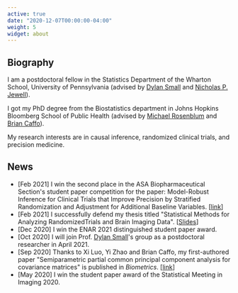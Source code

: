 ```yaml
---
active: true
date: "2020-12-07T00:00:00-04:00"
weight: 5
widget: about
---
```


## Biography

I am a postdoctoral fellow in the Statistics Department of the Wharton School, University of Pennsylvania (advised by [Dylan Small](https://statistics.wharton.upenn.edu/profile/dsmall/) and [Nicholas P. Jewell](https://statistics.berkeley.edu/people/nicholas-p-jewell)).

I got my PhD degree from the Biostatistics department in Johns Hopkins Bloomberg School of Public Health (advised by [Michael Rosenblum](https://www.jhsph.edu/faculty/directory/profile/2241/michael-a-rosenblum) and [Brian Caffo](https://www.jhsph.edu/faculty/directory/profile/1010/brian-s-caffo)).

My research interests are in causal inference, randomized clinical trials, and precision medicine. 

## News

- [Feb 2021] I win the second place in the ASA Biopharmaceutical Section's student paper competition for the paper: Model-Robust Inference for Clinical Trials that Improve Precision by Stratified Randomization and Adjustment for Additional Baseline Variables. [[link](https://arxiv.org/abs/1910.13954)] 
- [Feb 2021] I successfully defend my thesis titled "Statistical Methods for Analyzing RandomizedTrials and Brain Imaging Data". [[Slides](files/defense-slides.pdf)]
- [Dec 2020] I win the ENAR 2021 distinguished student paper award.
- [Oct 2020] I will join Prof. [Dylan Small](https://statistics.wharton.upenn.edu/profile/dsmall/)'s group as a postdoctoral researcher in April 2021.
- [Sep 2020] Thanks to Xi Luo, Yi Zhao and Brian Caffo, my first-authored paper "Semiparametric partial common principal component analysis for covariance matrices" is published in *Biometrics*. [[link](https://doi.org/10.1111/biom.13369)]
- [May 2020] I win the student paper award of the Statistical Meeting in Imaging 2020.